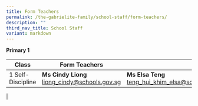 ```yaml
---
title: Form Teachers
permalink: /the-gabrielite-family/school-staff/form-teachers/
description: ""
third_nav_title: School Staff
variant: markdown
---
```

**Primary 1**

| Class | Form Teachers | |
|---|---|---|
| 1 Self-Discipline    | **Ms Cindy Liong**<br>liong_cindy@schools.gov.sg     | **Ms Elsa Teng**<br>teng_hui_khim_elsa@schools.gov.sg |
|